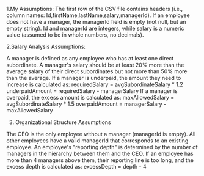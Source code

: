 1.My Assumptions:
  The first row of the CSV file contains headers (i.e., column names: Id,firstName,lastName,salary,managerId).
  If an employee does not have a manager, the managerId field is empty (not null, but an empty string).
  Id and managerId are integers, while salary is a numeric value (assumed to be in whole numbers, no decimals).

2.Salary Analysis Assumptions:

  A manager is defined as any employee who has at least one direct subordinate.
  A manager's salary should be at least 20% more than the average salary of their direct subordinates but not more than 50% more than the average.
  If a manager is underpaid, the amount they need to increase is calculated as: 
    requiredSalary = avgSubordinateSalary * 1.2
    underpaidAmount = requiredSalary - managerSalary
 If a manager is overpaid, the excess amount is calculated as:
   maxAllowedSalary = avgSubordinateSalary * 1.5
   overpaidAmount = managerSalary - maxAllowedSalary
 
3. Organizational Structure Assumptions

  The CEO is the only employee without a manager (managerId is empty).
  All other employees have a valid managerId that corresponds to an existing employee.
  An employee's "reporting depth" is determined by the number of managers in the hierarchy between them and the CEO.
  If an employee has more than 4 managers above them, their reporting line is too long, and the excess depth is calculated as:
  excessDepth = depth - 4

